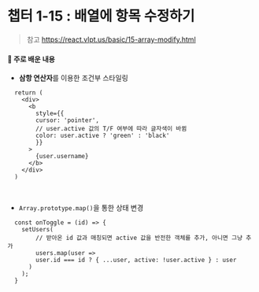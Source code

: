 # 챕터 1-15 : 배열에 항목 수정하기

> 참고 https://react.vlpt.us/basic/15-array-modify.html

#### 📕 주로 배운 내용

- **삼항 연산자**를 이용한 조건부 스타일링

```{.javascript}
  return (
    <div>
      <b
        style={{
        cursor: 'pointer',
        // user.active 값의 T/F 여부에 따라 글자색이 바뀜
        color: user.active ? 'green' : 'black'
        }}
      >
        {user.username}
      </b>
    </div>
  )
```

<br>

- `Array.prototype.map()`을 통한 상태 변경

```{.javascript}
  const onToggle = (id) => {
    setUsers(
        // 받아온 id 값과 매칭되면 active 값을 반전한 객체를 추가, 아니면 그냥 추가
        users.map(user =>
        user.id === id ? { ...user, active: !user.active } : user
      )
    );
  }
```
